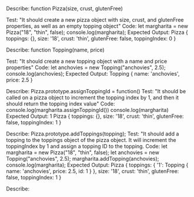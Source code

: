Describe: function Pizza(size, crust, glutenFree)

Test: "It should create a new pizza object with size, crust, and glutenFree properties, as well as an empty topping object"
Code: 
  let margharita = new Pizza("18", "thin", false);
  console.log(margharita);
Expected Output: 
  Pizza {
    toppings: {},
    size: '18',
    crust: 'thin',
    glutenFree: false,
    toppingIndex: 0
  }

Describe: function Topping(name, price)

Test: "It should create a new topping object with a name and price properties"
Code: 
  let anchovies = new Topping("anchovies", 2.5);
  console.log(anchovies); 
Expected Output: 
  Topping { name: 'anchovies', price: 2.5 }

Describe: Pizza.prototype.assignToppingId = function()
Test: "It should be called on a pizza object to increment the topping index by 1, and then it should return the topping index value"
Code: 
  console.log(margharita.assignToppingId())
  console.log(margharita)
Expected Output: 
  1
Pizza {
  toppings: {},
  size: '18',
  crust: 'thin',
  glutenFree: false,
  toppingIndex: 1
}

Describe: Pizza.prototype.addToppings(topping);
Test: "It should add a topping to the toppings object of the pizza object. It will increment the toppingIndex by 1 and assign a topping ID to the topping. 
Code: 
  let margharita = new Pizza("18", "thin", false);
  let anchovies = new Topping("anchovies", 2.5);
  margharita.addTopping(anchovies);
  console.log(margharita);
Expected Output: 
  Pizza {
  toppings: { '1': Topping { name: 'anchovies', price: 2.5, id: 1 } },
  size: '18',
  crust: 'thin',
  glutenFree: false,
  toppingIndex: 1
}

Describe: 
